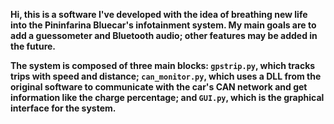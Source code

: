
**Hi, this is a software I've developed with the idea of breathing new life into the Pininfarina Bluecar's infotainment system. My main goals are to add a guessometer and Bluetooth audio; other features may be added in the future.**

**The system is composed of three main blocks: `gpstrip.py`, which tracks trips with speed and distance; `can_monitor.py`, which uses a DLL from the original software to communicate with the car's CAN network and get information like the charge percentage; and `GUI.py`, which is the graphical interface for the system.**
